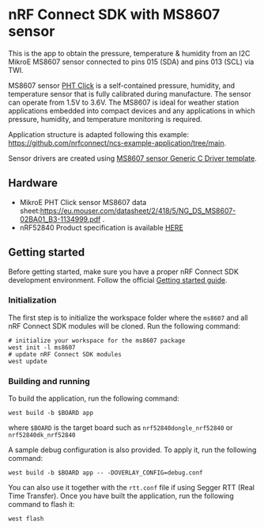 # nRF Connect SDK with MS8607 sensor

This is the app to obtain the pressure, temperature & humidity from an I2C MikroE MS8607 sensor connected to pins 015 (SDA) and pins 013 (SCL) via TWI. 

MS8607 sensor [PHT Click](https://www.mikroe.com/pht-click) is a self-contained pressure, humidity, and temperature sensor that is fully calibrated during manufacture. The sensor can operate from 1.5V to 3.6V. The MS8607 is ideal for weather station applications embedded into compact devices and any applications in which pressure, humidity, and temperature monitoring is required.

Application structure is adapted following this example: https://github.com/nrfconnect/ncs-example-application/tree/main.

Sensor drivers are created using [MS8607 sensor Generic C Driver template](https://github.com/TEConnectivity/MS8607_Generic_C_Driver/tree/master). 

## Hardware 
* MikroE PHT Click sensor MS8607 data sheet:https://eu.mouser.com/datasheet/2/418/5/NG_DS_MS8607-02BA01_B3-1134999.pdf .
* nRF52840 Product specification is available [HERE](https://infocenter.nordicsemi.com/index.jsp?topic=%2Fps_nrf52840%2Fkeyfeatures_html5.html)

## Getting started

Before getting started, make sure you have a proper nRF Connect SDK development environment.
Follow the official
[Getting started guide](https://developer.nordicsemi.com/nRF_Connect_SDK/doc/latest/nrf/getting_started.html).

### Initialization

The first step is to initialize the workspace folder where
the ``ms8607`` and all nRF Connect SDK modules will be cloned. Run the following
command:

```shell
# initialize your workspace for the ms8607 package
west init -l ms8607
# update nRF Connect SDK modules
west update
```

### Building and running

To build the application, run the following command:

```shell
west build -b $BOARD app
```

where `$BOARD` is the target board such as ``nrf52840dongle_nrf52840`` or ``nrf52840dk_nrf52840``

A sample debug configuration is also provided. To apply it, run the following
command:

```shell
west build -b $BOARD app -- -DOVERLAY_CONFIG=debug.conf
```

You can also use it together with the `rtt.conf` file if using Segger RTT (Real Time Transfer). Once
you have built the application, run the following command to flash it:

```shell
west flash
```
